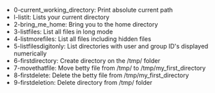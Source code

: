 - 0-current_working_directory: Print absolute current path
- l-listit: Lists your current directory
- 2-bring_me_home: Bring you to the home directory
- 3-listfiles: List all files in long mode
- 4-listmorefiles: List all files including hidden files
- 5-listfilesdigitonly: List directories with user and group ID's displayed numerically
- 6-firstdirectory: Create directory on the /tmp/ folder
- 7-movethatfile: Move betty file from /tmp/ to /tmp/my_first_directory
- 8-firstdelete: Delete the betty file from /tmp/my_first_directory
- 9-firstdeletion: Delete directory from /tmp/ folder
